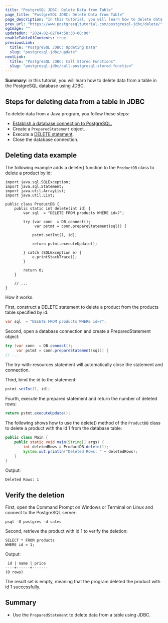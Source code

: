 ```yaml
---
title: "PostgreSQL JDBC: Delete Data from Table"
page_title: "PostgreSQL JDBC: Delete Data from Table"
page_description: "In this tutorial, you will learn how to delete data from a table in the PostgreSQL database using JDBC."
prev_url: "https://www.postgresqltutorial.com/postgresql-jdbc/delete/"
ogImage: ""
updatedOn: "2024-02-02T04:58:33+00:00"
enableTableOfContents: true
previousLink: 
  title: "PostgreSQL JDBC: Updating Data"
  slug: "postgresql-jdbc/update"
nextLink: 
  title: "PostgreSQL JDBC: Call Stored Functions"
  slug: "postgresql-jdbc/call-postgresql-stored-function"
---
```





**Summary**: in this tutorial, you will learn how to delete data from a table in the PostgreSQL database using JDBC.


## Steps for deleting data from a table in JDBC

To delete data from a Java program, you follow these steps:

* [Establish a database connection to PostgreSQL.](connecting-to-postgresql-database)
* Create a `PreparedStatement` object.
* Execute a [DELETE statement](../postgresql-tutorial/postgresql-delete).
* Close the database connection.


## Deleting data example

The following example adds a delete() function to the `ProductDB` class to delete a product by id:


```javasql
import java.sql.SQLException;
import java.sql.Statement;
import java.util.ArrayList;
import java.util.List;

public class ProductDB {
    public static int delete(int id) {
        var sql  = "DELETE FROM products WHERE id=?";

        try (var conn  = DB.connect();
             var pstmt = conn.prepareStatement(sql)) {

            pstmt.setInt(1, id);

            return pstmt.executeUpdate();

        } catch (SQLException e) {
            e.printStackTrace();
        }

        return 0;
    }

    // ...
}
```
How it works.

First, construct a DELETE statement to delete a product from the products table specified by id:


```java
var sql  = "DELETE FROM products WHERE id=?";
```
Second, open a database connection and create a PreparedStatement object:


```java
try (var conn  = DB.connect();
     var pstmt = conn.prepareStatement(sql)) {
// ...
```
The try\-with\-resources statement will automatically close the statement and connection.

Third, bind the id to the statement:


```java
pstmt.setInt(1, id);
```
Fourth, execute the prepared statement and return the number of deleted rows:


```java
return pstmt.executeUpdate();
```
The following shows how to use the delete() method of the `ProductDB` class to delete a product with the id 1 from the database table:


```java
public class Main {
    public static void main(String[] args) {
        int deletedRows = ProductDB.delete(1);
        System.out.println("Deleted Rows: " + deletedRows);
    }
}
```
Output:


```plaintext
Deleted Rows: 1
```

## Verify the deletion

First, open the Command Prompt on Windows or Terminal on Linux and connect to the PostgreSQL server:


```
psql -U postgres -d sales
```
Second, retrieve the product with id 1 to verify the deletion:


```plaintext
SELECT * FROM products
WHERE id = 1;
```
Output:


```
 id | name | price
----+------+-------
(0 rows)
```
The result set is empty, meaning that the program deleted the product with id 1 successfully.


## Summary

* Use the `PreparedStatement` to delete data from a table using JDBC.

